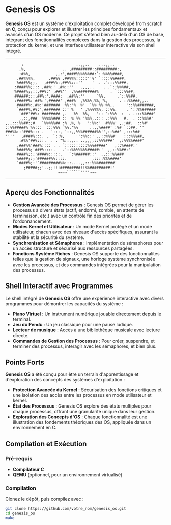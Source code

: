 

# Genesis OS

**Genesis OS** est un système d'exploitation complet développé from scratch en **C**, conçu pour explorer et illustrer les principes fondamentaux et avancés d'un OS moderne. Ce projet s'étend bien au-delà d'un OS de base, intégrant des fonctionnalités complexes dans la gestion des processus, la protection du kernel, et une interface utilisateur interactive via son shell intégré.

---
```
       :                       ..,,..    ...,,.. 
      ,%,                .. ,#########::#########:, 
      :#%%,           ,,:',####%%%%%%##:`::%%%%####, 
     ,##%%%%,      ,##%% ,##%%%:::::''%' `::::%%####, 
     %###%%;;,   ,###%%:,##%%:::''    '  . .`:::%%###, 
    :####%%;;:: ,##%:' ,#%::''   .,,,..    . .`::%%%##, 
    %####%;;::,##%:' ,##%''  ,%%########%     . `:::%%##, 
    ######:::,##%:',####:  ,##%%:''     `%%,     .`::%%##, 
    :#####%:'##%:',#####' ,###%' ,%%%%,%%,'%,     . ::%%###,,.. 
     #####%:,#%:'#######  %%:'%  %'  `%% %% %%,.     '::%%#######, 
     `####%,#%:',####### ::' %   ' ,%%%%%%, ::%%.    . '::%%###### 
      `###'##%: ######## ,.   %%  %%,   ':: `:%%%  :  . .:::%%###' 
      ,,::,###  %%%%%### ::  % %% '%%%,.::: .:%%%   #.  . ::%%%#' 
,,,:::%%##:;#   `%%%%%## :% ,%, %   ':%%:'  #%%%' ,.:##.  ::%#' 
::%%#####% %%:::  :::%%% `%%,'%%     ..,,%####' :%# `::##, '' 
###%%::'###%::: .   `:::, `::,,%%%######%%'',::%##' ,:::%## 
''''   ,####%:::. .  `::%,     '':%%::' .,::%%%#'   :::%%%##, 
      :#%%'##%:::.  . . "%::,,.. ..,,,,::%%%###'  ,:%%%%####' 
     ,###%%'###%:::: . . `::::::::::%%%#####'   ,::%####:' 
     %###%%;'###%::::.   .`::%%%%%%%#####:'  ,,::%%##:' 
     ####%;:;'####%:::::.   `:%######::'  ,,:::%%### 
     %####;:;'######%%::::.           ,::::%%%####' 
     `####%;:'`#########%%:::....,,:::%%%#######' 
        ;#####;;'..;;:::#########::%%#########:' 
                       ~~~~``````''''~~~ 
```
---

## Aperçu des Fonctionnalités

- **Gestion Avancée des Processus** : Genesis OS permet de gérer les processus à divers états (actif, endormi, zombie, en attente de terminaison, etc.) avec un contrôle fin des priorités et de l’ordonnancement.
- **Modes Kernel et Utilisateur** : Un mode Kernel protégé et un mode utilisateur, chacun avec des niveaux d'accès spécifiques, assurant la stabilité et la sécurité du système.
- **Synchronisation et Sémaphores** : Implémentation de sémaphores pour un accès structuré et sécurisé aux ressources partagées.
- **Fonctions Système Riches** : Genesis OS supporte des fonctionnalités telles que la gestion de signaux, une horloge système synchronisée avec les processus, et des commandes intégrées pour la manipulation des processus.

## Shell Interactif avec Programmes

Le shell intégré de **Genesis OS** offre une expérience interactive avec divers programmes pour démontrer les capacités du système :

- **Piano Virtuel** : Un instrument numérique jouable directement depuis le terminal.
- **Jeu du Pendu** : Un jeu classique pour une pause ludique.
- **Lecteur de musique** : Accès à une bibliothèque musicale avec lecture directe.
- **Commandes de Gestion des Processus** : Pour créer, suspendre, et terminer des processus, interagir avec les sémaphores, et bien plus.

## Points Forts

**Genesis OS** a été conçu pour être un terrain d'apprentissage et d'exploration des concepts des systèmes d'exploitation :

- **Protection Avancée du Kernel** : Sécurisation des fonctions critiques et une isolation des accès entre les processus en mode utilisateur et kernel.
- **État des Processus** : Genesis OS explore des états multiples pour chaque processus, offrant une granularité unique dans leur gestion.
- **Exploration des Concepts d'OS** : Chaque fonctionnalité est une illustration des fondements théoriques des OS, appliquée dans un environnement en C.

## Compilation et Exécution

### Pré-requis

- **Compilateur C**
- **QEMU** (optionnel, pour un environnement virtualisé)

### Compilation

Clonez le dépôt, puis compilez avec :

```bash
git clone https://github.com/votre_nom/genesis_os.git
cd genesis_os
make
